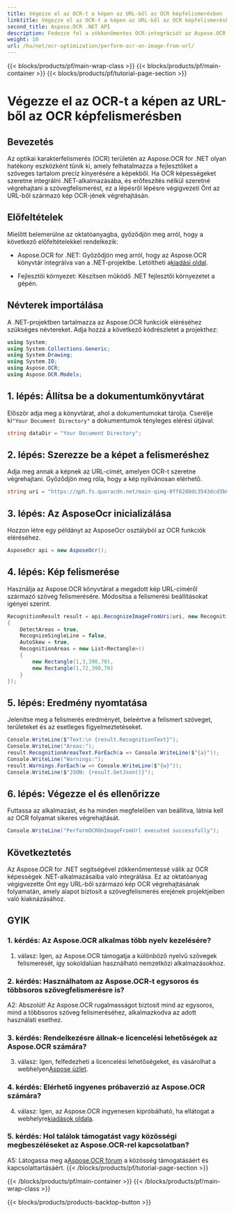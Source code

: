 ```yaml
---
title: Végezze el az OCR-t a képen az URL-ből az OCR képfelismerésben
linktitle: Végezze el az OCR-t a képen az URL-ből az OCR képfelismerésben
second_title: Aspose.OCR .NET API
description: Fedezze fel a zökkenőmentes OCR-integrációt az Aspose.OCR for .NET segítségével. Szöveg felismerése képekből precízen.
weight: 10
url: /hu/net/ocr-optimization/perform-ocr-on-image-from-url/
---
```


{{< blocks/products/pf/main-wrap-class >}}
{{< blocks/products/pf/main-container >}}
{{< blocks/products/pf/tutorial-page-section >}}

# Végezze el az OCR-t a képen az URL-ből az OCR képfelismerésben

## Bevezetés

Az optikai karakterfelismerés (OCR) területén az Aspose.OCR for .NET olyan hatékony eszközként tűnik ki, amely felhatalmazza a fejlesztőket a szöveges tartalom precíz kinyerésére a képekből. Ha OCR képességeket szeretne integrálni .NET-alkalmazásába, és erőfeszítés nélkül szeretné végrehajtani a szövegfelismerést, ez a lépésről lépésre végigvezeti Önt az URL-ből származó kép OCR-jének végrehajtásán.

## Előfeltételek

Mielőtt belemerülne az oktatóanyagba, győződjön meg arról, hogy a következő előfeltételekkel rendelkezik:

-  Aspose.OCR for .NET: Győződjön meg arról, hogy az Aspose.OCR könyvtár integrálva van a .NET-projektbe. Letöltheti a[kiadási oldal](https://releases.aspose.com/ocr/net/).

- Fejlesztői környezet: Készítsen működő .NET fejlesztői környezetet a gépén.

## Névterek importálása

A .NET-projektben tartalmazza az Aspose.OCR funkciók eléréséhez szükséges névtereket. Adja hozzá a következő kódrészletet a projekthez:

```csharp
using System;
using System.Collections.Generic;
using System.Drawing;
using System.IO;
using Aspose.OCR;
using Aspose.OCR.Models;
```

## 1. lépés: Állítsa be a dokumentumkönyvtárat

 Először adja meg a könyvtárat, ahol a dokumentumokat tárolja. Cserélje ki`"Your Document Directory"` a dokumentumok tényleges elérési útjával.

```csharp
string dataDir = "Your Document Directory";
```

## 2. lépés: Szerezze be a képet a felismeréshez

Adja meg annak a képnek az URL-címét, amelyen OCR-t szeretne végrehajtani. Győződjön meg róla, hogy a kép nyilvánosan elérhető.

```csharp
string uri = "https://qph.fs.quoracdn.net/main-qimg-0ff82d0dc3543dcd3b06028f5476c2e4";
```

## 3. lépés: Az AsposeOcr inicializálása

Hozzon létre egy példányt az AsposeOcr osztályból az OCR funkciók eléréséhez.

```csharp
AsposeOcr api = new AsposeOcr();
```

## 4. lépés: Kép felismerése

Használja az Aspose.OCR könyvtárat a megadott kép URL-címéről származó szöveg felismerésére. Módosítsa a felismerési beállításokat igényei szerint.

```csharp
RecognitionResult result = api.RecognizeImageFromUri(uri, new RecognitionSettings
{
    DetectAreas = true,
    RecognizeSingleLine = false,
    AutoSkew = true,
    RecognitionAreas = new List<Rectangle>()
    {
        new Rectangle(1,3,390,70),
        new Rectangle(1,72,390,70)
    }
});
```

## 5. lépés: Eredmény nyomtatása

Jelenítse meg a felismerés eredményét, beleértve a felismert szöveget, területeket és az esetleges figyelmeztetéseket.

```csharp
Console.WriteLine($"Text:\n {result.RecognitionText}");
Console.WriteLine("Areas:");
result.RecognitionAreasText.ForEach(a => Console.WriteLine($"{a}"));
Console.WriteLine("Warnings:");
result.Warnings.ForEach(w => Console.WriteLine($"{w}"));
Console.WriteLine($"JSON: {result.GetJson()}");
```

## 6. lépés: Végezze el és ellenőrizze

Futtassa az alkalmazást, és ha minden megfelelően van beállítva, látnia kell az OCR folyamat sikeres végrehajtását.

```csharp
Console.WriteLine("PerformOCROnImageFromUrl executed successfully");
```

## Következtetés

Az Aspose.OCR for .NET segítségével zökkenőmentessé válik az OCR képességek .NET-alkalmazásaiba való integrálása. Ez az oktatóanyag végigvezette Önt egy URL-ből származó kép OCR végrehajtásának folyamatán, amely alapot biztosít a szövegfelismerés erejének projektjeiben való kiaknázásához.

## GYIK

### 1. kérdés: Az Aspose.OCR alkalmas több nyelv kezelésére?

1. válasz: Igen, az Aspose.OCR támogatja a különböző nyelvű szövegek felismerését, így sokoldalúan használható nemzetközi alkalmazásokhoz.

### 2. kérdés: Használhatom az Aspose.OCR-t egysoros és többsoros szövegfelismerésre is?

A2: Abszolút! Az Aspose.OCR rugalmasságot biztosít mind az egysoros, mind a többsoros szöveg felismeréséhez, alkalmazkodva az adott használati esethez.

### 3. kérdés: Rendelkezésre állnak-e licencelési lehetőségek az Aspose.OCR számára?

 3. válasz: Igen, felfedezheti a licencelési lehetőségeket, és vásárolhat a webhelyen[Aspose üzlet](https://purchase.aspose.com/buy).

### 4. kérdés: Elérhető ingyenes próbaverzió az Aspose.OCR számára?

 4. válasz: Igen, az Aspose.OCR ingyenesen kipróbálható, ha ellátogat a webhelyre[kiadások oldala](https://releases.aspose.com/).

### 5. kérdés: Hol találok támogatást vagy közösségi megbeszéléseket az Aspose.OCR-rel kapcsolatban?

 A5: Látogassa meg a[Aspose.OCR fórum](https://forum.aspose.com/c/ocr/16) a közösség támogatásáért és kapcsolattartásáért.
{{< /blocks/products/pf/tutorial-page-section >}}

{{< /blocks/products/pf/main-container >}}
{{< /blocks/products/pf/main-wrap-class >}}

{{< blocks/products/products-backtop-button >}}
